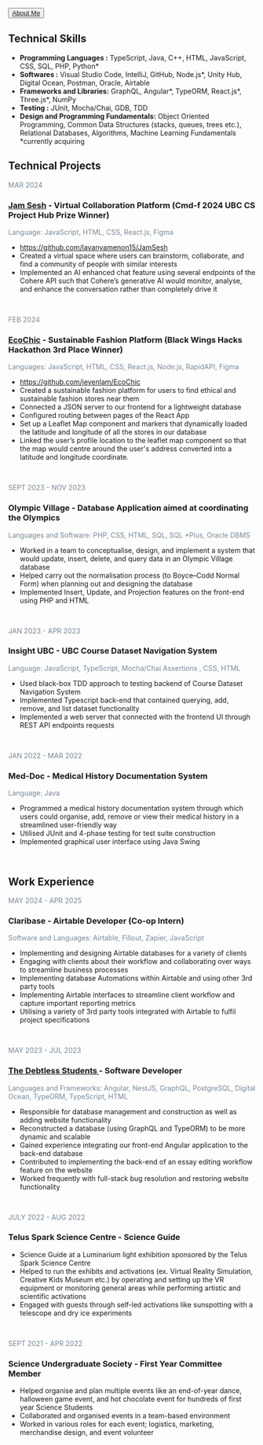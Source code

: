 <button type="button"> <a href="https://lavanyamenon15.github.io/about/me"> About Me </a> </button> 


## Technical Skills
- **Programming Languages :**  TypeScript,  Java,   C++,  HTML,  JavaScript, CSS, SQL, PHP, Python* 
- **Softwares :**   Visual Studio Code,  IntelliJ, GitHub, Node.js*, Unity Hub, Digital Ocean, Postman, Oracle, Airtable 
- **Frameworks and Libraries:** GraphQL, Angular*,  TypeORM, React.js*, Three.js*, NumPy
- **Testing :**  JUnit,    Mocha/Chai,    GDB,    TDD
- **Design and Programming Fundamentals:** Object Oriented Programming, Common Data Structures (stacks, queues, trees etc.), Relational Databases, Algorithms, Machine Learning Fundamentals 
*currently acquiring

## Technical Projects 

<div>
<p style="color:LightSlateGray;"> MAR 2024 </p>
<h3> <a href="https://devpost.com/software/jamsesh">Jam Sesh</a> - Virtual Collaboration Platform (Cmd-f 2024 UBC CS Project Hub Prize Winner) </h3>
<p style="color:LightSlateGray;"> Language: JavaScript,  HTML, CSS, React.js, Figma </p>
</div>

- https://github.com/lavanyamenon15/JamSesh 
- Created a virtual space where users can brainstorm, collaborate, and find a community of people with similar interests 
- Implemented an AI enhanced chat feature using several endpoints of the Cohere API such that Cohere’s generative AI would monitor, analyse, and enhance the conversation rather than completely drive it

<br> 

<div>
<p style="color:LightSlateGray;"> FEB 2024 </p>
<h3><a href="https://devpost.com/software/ecochic-0denl7">EcoChic</a> - Sustainable Fashion Platform (Black Wings Hacks Hackathon 3rd Place Winner)</h3>
<p style="color:LightSlateGray;"> Languages: JavaScript,  HTML, CSS, React.js, Node.js, RapidAPI, Figma </p>
</div>

- https://github.com/jeyenlam/EcoChic 
- Created a sustainable fashion platform for users to find ethical and sustainable fashion stores near them
- Connected a JSON server to our frontend for a lightweight database 
- Configured routing between pages of the React App 
- Set up a Leaflet Map component and markers that dynamically loaded the latitude and longitude of all the stores in our database 
- Linked the user’s profile location to the leaflet map component so that the map would centre around the user's address converted into a latitude and longitude coordinate.

<br>

<div>
<p style="color:LightSlateGray;">SEPT 2023 - NOV 2023</p>
<h3>Olympic Village - Database Application aimed at coordinating the Olympics</h3>
<p style="color:LightSlateGray;">Languages and Software: PHP, CSS, HTML, SQL, SQL *Plus, Oracle DBMS</p>
</div>
  
- Worked in a team to conceptualise, design, and  implement a system that would update, insert, delete,  and query data in an Olympic Village database
- Helped carry out the normalisation process (to Boyce–Codd Normal Form) when planning out and designing the database 
- Implemented Insert, Update, and Projection features on the front-end using PHP and HTML 

<br>

<div>
<p style="color:LightSlateGray;"> JAN 2023 - APR 2023 </p>
<h3> Insight UBC - UBC Course Dataset Navigation  System </h3>
<p style="color:LightSlateGray;"> Language: JavaScript, TypeScript, Mocha/Chai Assertions , CSS, HTML </p>
</div>

- Used black-box TDD approach to testing backend of Course Dataset Navigation System
- Implemented Typescript back-end that contained querying, add, remove, and list dataset functionality 
- Implemented a web server that connected with the frontend UI through REST API endpoints requests  

<br> 

<div>
<p style="color:LightSlateGray;"> JAN 2022 - MAR 2022 </p>
<h3> Med-Doc - Medical History Documentation System </h3>
<p style="color:LightSlateGray;"> Language: Java </p>
</div>

- Programmed a medical history documentation system through which users could organise, add, remove or view their medical history in a streamlined user-friendly  way
- Utilised  JUnit and 4-phase testing for test suite construction 
- Implemented graphical user interface using Java Swing

<br>

## Work Experience 

<div>
<p style="color:LightSlateGray;">MAY 2024 - APR 2025 </p>
<h3>Claribase - Airtable Developer (Co-op Intern) </h3>
<p style="color:LightSlateGray;">Software and Languages: Airtable, Fillout, Zapier, JavaScript </p>
</div>
  
- Implementing and designing Airtable databases for a variety of clients
- Engaging with clients about their workflow and collaborating over ways to streamline business processes 
- Implementing database Automations within Airtable and using other 3rd party tools 
- Implementing Airtable interfaces to streamline client workflow and capture important reporting metrics
- Utilising a variety of 3rd party tools integrated with Airtable to fulfil project specifications  

<br>

<div>
<p style="color:LightSlateGray;"> MAY 2023 - JUL 2023</p>
<h3> <a href="https://thedebtlessstudents.org/"> The Debtless Students </a> - Software Developer
 </h3>
<p style="color:LightSlateGray;"> Languages and Frameworks: Angular, NestJS, GraphQL, PostgreSQL, Digital Ocean, TypeORM, TypeScript, HTML</p>
</div>

- Responsible for database management and construction as well as adding website functionality
- Reconstructed a  database (using GraphQL and TypeORM) to be more dynamic and scalable 
- Gained experience integrating our front-end Angular application to the back-end database 
- Contributed to implementing the back-end of an essay editing workflow feature on the website 
- Worked frequently with full-stack bug resolution and restoring website functionality

<br>

<div>
<p style="color:LightSlateGray;"> JULY 2022 - AUG 2022 </p>
<h3>Telus Spark Science Centre - Science Guide</h3>
</div>

- Science Guide at a Luminarium light exhibition sponsored by the Telus Spark Science Centre
- Helped  to run the exhibits and activations (ex. Virtual Reality Simulation, Creative Kids Museum etc.) by operating and setting up the VR equipment or monitoring general areas while performing artistic and scientific activations
- Engaged with guests through self-led activations like sunspotting with a telescope and dry ice experiments

<br>

<div>
<p style="color:LightSlateGray;">SEPT 2021 - APR 2022</p>
<h3> Science Undergraduate Society - First Year Committee Member </h3>
</div>

- Helped organise and plan multiple events like an end-of-year dance, halloween game event, and hot chocolate event for hundreds of first year Science Students
- Collaborated and organised events in a team-based environment 
- Worked in various roles for each event;  logistics, marketing, merchandise design, and event volunteer


